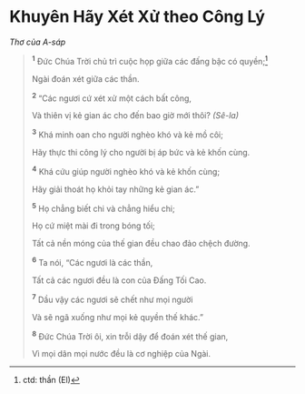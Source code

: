 # Khuyên Hãy Xét Xử theo Công Lý

_Thơ của A-sáp_

> <sup><b>1</b></sup> Ðức Chúa Trời chủ trì cuộc họp giữa các đấng bậc có quyền;[^1-9b44b193-2754-43f3-b814-30e533df7401]
>
> Ngài đoán xét giữa các thần.
>
> <sup><b>2</b></sup> “Các ngươi cứ xét xử một cách bất công,
>
> Và thiên vị kẻ gian ác cho đến bao giờ mới thôi? _(Sê-la)_
>
> <sup><b>3</b></sup> Khá minh oan cho người nghèo khó và kẻ mồ côi;
>
> Hãy thực thi công lý cho người bị áp bức và kẻ khốn cùng.
>
> <sup><b>4</b></sup> Khá cứu giúp người nghèo khó và kẻ khốn cùng;
>
> Hãy giải thoát họ khỏi tay những kẻ gian ác.”
>
> <sup><b>5</b></sup> Họ chẳng biết chi và chẳng hiểu chi;
>
> Họ cứ miệt mài đi trong bóng tối;
>
> Tất cả nền móng của thế gian đều chao đảo chệch đường.
>
> <sup><b>6</b></sup> Ta nói, “Các ngươi là các thần,
>
> Tất cả các ngươi đều là con của Ðấng Tối Cao.
>
> <sup><b>7</b></sup> Dầu vậy các ngươi sẽ chết như mọi người
>
> Và sẽ ngã xuống như mọi kẻ quyền thế khác.”
>
> <sup><b>8</b></sup> Ðức Chúa Trời ôi, xin trỗi dậy để đoán xét thế gian,
>
> Vì mọi dân mọi nước đều là cơ nghiệp của Ngài.

[^1-9b44b193-2754-43f3-b814-30e533df7401]: ctd: thần (El)

